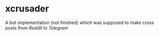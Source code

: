 # xcrusader

A bot implementation (not finished) which was supposed to make cross posts from *Reddit* to *Telegram*

